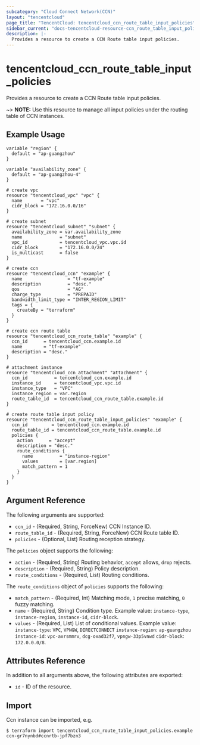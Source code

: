 ```yaml
---
subcategory: "Cloud Connect Network(CCN)"
layout: "tencentcloud"
page_title: "TencentCloud: tencentcloud_ccn_route_table_input_policies"
sidebar_current: "docs-tencentcloud-resource-ccn_route_table_input_policies"
description: |-
  Provides a resource to create a CCN Route table input policies.
---
```


# tencentcloud_ccn_route_table_input_policies

Provides a resource to create a CCN Route table input policies.

~> **NOTE:** Use this resource to manage all input policies under the routing table of CCN instances.

## Example Usage

```hcl
variable "region" {
  default = "ap-guangzhou"
}

variable "availability_zone" {
  default = "ap-guangzhou-4"
}

# create vpc
resource "tencentcloud_vpc" "vpc" {
  name       = "vpc"
  cidr_block = "172.16.0.0/16"
}

# create subnet
resource "tencentcloud_subnet" "subnet" {
  availability_zone = var.availability_zone
  name              = "subnet"
  vpc_id            = tencentcloud_vpc.vpc.id
  cidr_block        = "172.16.0.0/24"
  is_multicast      = false
}

# create ccn
resource "tencentcloud_ccn" "example" {
  name                 = "tf-example"
  description          = "desc."
  qos                  = "AG"
  charge_type          = "PREPAID"
  bandwidth_limit_type = "INTER_REGION_LIMIT"
  tags = {
    createBy = "terraform"
  }
}

# create ccn route table
resource "tencentcloud_ccn_route_table" "example" {
  ccn_id      = tencentcloud_ccn.example.id
  name        = "tf-example"
  description = "desc."
}

# attachment instance
resource "tencentcloud_ccn_attachment" "attachment" {
  ccn_id          = tencentcloud_ccn.example.id
  instance_id     = tencentcloud_vpc.vpc.id
  instance_type   = "VPC"
  instance_region = var.region
  route_table_id  = tencentcloud_ccn_route_table.example.id
}

# create route table input policy
resource "tencentcloud_ccn_route_table_input_policies" "example" {
  ccn_id         = tencentcloud_ccn.example.id
  route_table_id = tencentcloud_ccn_route_table.example.id
  policies {
    action      = "accept"
    description = "desc."
    route_conditions {
      name          = "instance-region"
      values        = [var.region]
      match_pattern = 1
    }
  }
}
```

## Argument Reference

The following arguments are supported:

* `ccn_id` - (Required, String, ForceNew) CCN Instance ID.
* `route_table_id` - (Required, String, ForceNew) CCN Route table ID.
* `policies` - (Optional, List) Routing reception strategy.

The `policies` object supports the following:

* `action` - (Required, String) Routing behavior, `accept` allows, `drop` rejects.
* `description` - (Required, String) Policy description.
* `route_conditions` - (Required, List) Routing conditions.

The `route_conditions` object of `policies` supports the following:

* `match_pattern` - (Required, Int) Matching mode, `1` precise matching, `0` fuzzy matching.
* `name` - (Required, String) Condition type. Example value: `instance-type`, `instance-region`, `instance-id`, `cidr-block`.
* `values` - (Required, List) List of conditional values. Example value:
 `instance-type`: `VPC`, `VPNGW`, `DIRECTCONNECT`
 `instance-region`: `ap-guangzhou`
 `instance-id`: `vpc-axrsmmrv`, `dcg-oxad32f7`, `vpngw-33p5vnwd`
 `cidr-block`: `172.0.0.0/8`.

## Attributes Reference

In addition to all arguments above, the following attributes are exported:

* `id` - ID of the resource.



## Import

Ccn instance can be imported, e.g.

```
$ terraform import tencentcloud_ccn_route_table_input_policies.example ccn-gr7nynbd#ccnrtb-jpf7bzn3
```

